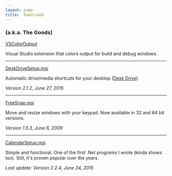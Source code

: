 ```yaml
---
layout: page
title:  Downloads
---
```

### (a.k.a. The Goods)

[VSColorOutput](https://www.visualstudiogallery.msdn.microsoft.com/f4d9c2b5-d6d7-4543-a7a5-2d7ebabc2496)

Visual Studio extension that colors output for build and debug windows.

------------------------------------------------------------------------

[DeskDriveSetup.msi](https://github.com/mike-ward/DeskDrive/releases/latest)

Automatic drive/media shortcuts for your desktop ([Desk
Drive](/deskdrive))

*Version 2.1.2, June 27, 2015*

------------------------------------------------------------------------

[FreeSnap.msi](https://github.com/mike-ward/FreeSnap/releases/latest)

Move and resize windows with your keypad. Now available in 32 and 64 bit
versions.

*Version 1.5.3, June 6, 2009*

------------------------------------------------------------------------

[CalendarSetup.msi](https://github.com/mike-ward/Calendar/releases/latest)

Simple and functional. One of the first .Net programs I wrote (kinda
shows too). Still, it's proven popular over the years.

*Last update: Version 2.2.4, June 24, 2015*
